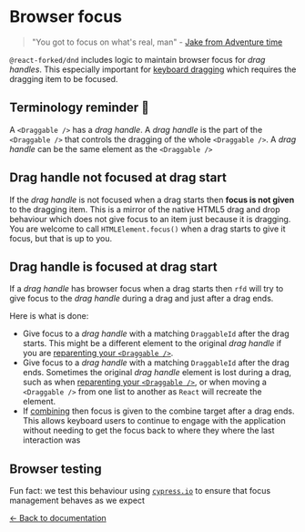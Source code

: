 # Browser focus

> "You got to focus on what's real, man" - [Jake from Adventure time](https://www.youtube.com/watch?v=TFGz6Qvg1CE)

`@react-forked/dnd` includes logic to maintain browser focus for _drag handles_. This especially important for [keyboard dragging](/docs/sensors/keyboard.md) which requires the dragging item to be focused.

## Terminology reminder 📖

A `<Draggable />` has a _drag handle_. A _drag handle_ is the part of the `<Draggable />` that controls the dragging of the whole `<Draggable />`. A _drag handle_ can be the same element as the `<Draggable />`

## Drag handle not focused at drag start

If the _drag handle_ is not focused when a drag starts then **focus is not given** to the dragging item. This is a mirror of the native HTML5 drag and drop behaviour which does not give focus to an item just because it is dragging. You are welcome to call `HTMLElement.focus()` when a drag starts to give it focus, but that is up to you.

## Drag handle is focused at drag start

If a _drag handle_ has browser focus when a drag starts then `rfd` will try to give focus to the _drag handle_ during a drag and just after a drag ends.

Here is what is done:

- Give focus to a _drag handle_ with a matching `DraggableId` after the drag starts. This might be a different element to the original _drag handle_ if you are [reparenting your `<Draggable />`](/docs/guides/reparenting.md).
- Give focus to a _drag handle_ with a matching `DraggableId` after the drag ends. Sometimes the original _drag handle_ element is lost during a drag, such as when [reparenting your `<Draggable />`](/docs/guides/reparenting.md), or when moving a `<Draggable />` from one list to another as `React` will recreate the element.
- If [combining](/docs/guides/combining.md) then focus is given to the combine target after a drag ends. This allows keyboard users to continue to engage with the application without needing to get the focus back to where they where the last interaction was

## Browser testing

Fun fact: we test this behaviour using [`cypress.io`](http://cypress.io) to ensure that focus management behaves as we expect

[← Back to documentation](/README.md#documentation-)
